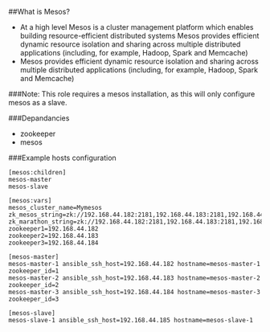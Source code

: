 ##What is Mesos?
+ At a high level Mesos is a cluster management platform which enables building resource-efficient distributed systems
Mesos provides efficient dynamic resource isolation and sharing across multiple distributed applications (including, for example, Hadoop, Spark and Memcache)
+ Mesos provides efficient dynamic resource isolation and sharing across multiple distributed applications (including, for example, Hadoop, Spark and Memcache)

###Note:
This role requires a mesos installation, as this will only configure mesos as a slave.

###Depandancies
- zookeeper
- mesos

###Example hosts configuration
```
[mesos:children]
mesos-master
mesos-slave

[mesos:vars]
mesos_cluster_name=Mymesos
zk_mesos_string=zk://192.168.44.182:2181,192.168.44.183:2181,192.168.44.184:2181/mesos
zk_marathon_string=zk://192.168.44.182:2181,192.168.44.183:2181,192.168.44.184:2181/marathon
zookeeper1=192.168.44.182
zookeeper2=192.168.44.183
zookeeper3=192.168.44.184

[mesos-master]
mesos-master-1 ansible_ssh_host=192.168.44.182 hostname=mesos-master-1 zookeeper_id=1
mesos-master-2 ansible_ssh_host=192.168.44.183 hostname=mesos-master-2 zookeeper_id=2
mesos-master-3 ansible_ssh_host=192.168.44.184 hostname=mesos-master-3 zookeeper_id=3

[mesos-slave]
mesos-slave-1 ansible_ssh_host=192.168.44.185 hostname=mesos-slave-1
```
